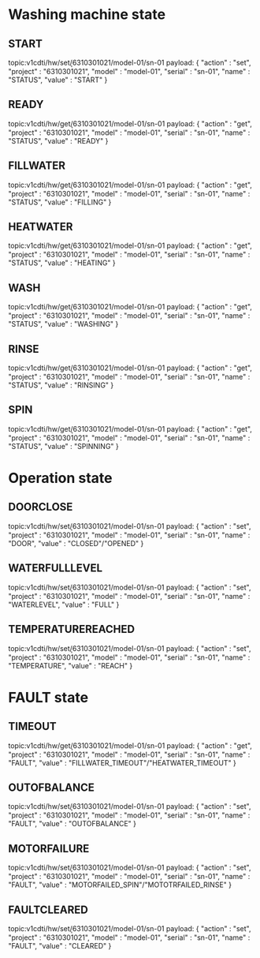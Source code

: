 # Washing machine state

## START
topic:v1cdti/hw/set/ุ6310301021/model-01/sn-01
payload: {
    "action"    :   "set",
    "project"   :   "6310301021",
    "model"     :   "model-01",
    "serial"    :   "sn-01",
    "name"      :   "STATUS",
    "value"     :   "START"
}

## READY
topic:v1cdti/hw/get/ุ6310301021/model-01/sn-01
payload: {
    "action"    :   "get",
    "project"   :   "6310301021",
    "model"     :   "model-01",
    "serial"    :   "sn-01",
    "name"      :   "STATUS",
    "value"     :   "READY"
}

## FILLWATER
topic:v1cdti/hw/get/ุ6310301021/model-01/sn-01
payload: {
    "action"    :   "get",
    "project"   :   "6310301021",
    "model"     :   "model-01",
    "serial"    :   "sn-01",
    "name"      :   "STATUS",
    "value"     :   "FILLING"
}

## HEATWATER
topic:v1cdti/hw/get/ุ6310301021/model-01/sn-01
payload: {
    "action"    :   "get",
    "project"   :   "6310301021",
    "model"     :   "model-01",
    "serial"    :   "sn-01",
    "name"      :   "STATUS",
    "value"     :   "HEATING"
}

## WASH
topic:v1cdti/hw/get/ุ6310301021/model-01/sn-01
payload: {
    "action"    :   "get",
    "project"   :   "6310301021",
    "model"     :   "model-01",
    "serial"    :   "sn-01",
    "name"      :   "STATUS",
    "value"     :   "WASHING"
}

## RINSE
topic:v1cdti/hw/get/ุ6310301021/model-01/sn-01
payload: {
    "action"    :   "get",
    "project"   :   "6310301021",
    "model"     :   "model-01",
    "serial"    :   "sn-01",
    "name"      :   "STATUS",
    "value"     :   "RINSING"
}

## SPIN
topic:v1cdti/hw/get/ุ6310301021/model-01/sn-01
payload: {
    "action"    :   "get",
    "project"   :   "6310301021",
    "model"     :   "model-01",
    "serial"    :   "sn-01",
    "name"      :   "STATUS",
    "value"     :   "SPINNING"
}

# Operation state

## DOORCLOSE
topic:v1cdti/hw/set/ุ6310301021/model-01/sn-01
payload: {
    "action"    :   "set",
    "project"   :   "6310301021",
    "model"     :   "model-01",
    "serial"    :   "sn-01",
    "name"      :   "DOOR",
    "value"     :   "CLOSED"/"OPENED"
}

## WATERFULLLEVEL
topic:v1cdti/hw/set/ุ6310301021/model-01/sn-01
payload: {
    "action"    :   "set",
    "project"   :   "6310301021",
    "model"     :   "model-01",
    "serial"    :   "sn-01",
    "name"      :   "WATERLEVEL",
    "value"     :   "FULL"
}

## TEMPERATUREREACHED
topic:v1cdti/hw/set/ุ6310301021/model-01/sn-01
payload: {
    "action"    :   "set",
    "project"   :   "6310301021",
    "model"     :   "model-01",
    "serial"    :   "sn-01",
    "name"      :   "TEMPERATURE",
    "value"     :   "REACH"
}


# FAULT state

## TIMEOUT
topic:v1cdti/hw/get/ุ6310301021/model-01/sn-01
payload: {
    "action"    :   "get",
    "project"   :   "6310301021",
    "model"     :   "model-01",
    "serial"    :   "sn-01",
    "name"      :   "FAULT",
    "value"     :   "FILLWATER_TIMEOUT"/"HEATWATER_TIMEOUT"
}

## OUTOFBALANCE
topic:v1cdti/hw/set/ุ6310301021/model-01/sn-01
payload: {
    "action"    :   "set",
    "project"   :   "6310301021",
    "model"     :   "model-01",
    "serial"    :   "sn-01",
    "name"      :   "FAULT",
    "value"     :   "OUTOFBALANCE"
}

## MOTORFAILURE
topic:v1cdti/hw/set/ุ6310301021/model-01/sn-01
payload: {
    "action"    :   "set",
    "project"   :   "6310301021",
    "model"     :   "model-01",
    "serial"    :   "sn-01",
    "name"      :   "FAULT",
    "value"     :   "MOTORFAILED_SPIN"/"MOTOTRFAILED_RINSE"
}

## FAULTCLEARED
topic:v1cdti/hw/set/ุ6310301021/model-01/sn-01
payload: {
    "action"    :   "set",
    "project"   :   "6310301021",
    "model"     :   "model-01",
    "serial"    :   "sn-01",
    "name"      :   "FAULT",
    "value"     :   "CLEARED"
}
